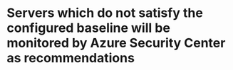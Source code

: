 # Servers which do not satisfy the configured baseline will be monitored by Azure Security Center as recommendations
